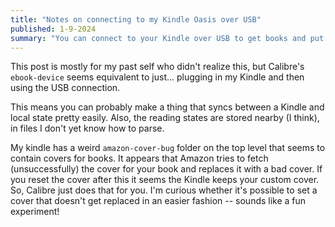 ```yaml
---
title: "Notes on connecting to my Kindle Oasis over USB"
published: 1-9-2024
summary: "You can connect to your Kindle over USB to get books and put books in."
---
```


This post is mostly for my past self who didn't realize this, but Calibre's `ebook-device` seems equivalent to just... plugging in my Kindle and then using the USB connection.

This means you can probably make a thing that syncs between a Kindle and local state pretty easily. Also, the reading states are stored nearby (I think), in files I don't yet know how to parse.

My kindle has a weird `amazon-cover-bug` folder on the top level that seems to contain covers for books. It appears that Amazon tries to fetch (unsuccessfully) the cover for your book and replaces it with a bad cover. If you reset the cover after this it seems the Kindle keeps your custom cover. So, Calibre just does that for you. I'm curious whether it's possible to set a cover that doesn't get replaced in an easier fashion -- sounds like a fun experiment!
